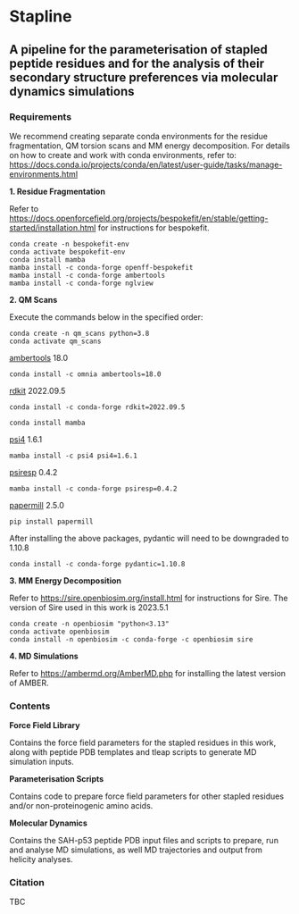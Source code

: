 # Stapline

## A pipeline for the parameterisation of stapled peptide residues and for the analysis of their secondary structure preferences via molecular dynamics simulations

### Requirements

We recommend creating separate conda environments for the residue fragmentation, QM torsion scans and MM energy decomposition. For details on how to create and work with conda environments, refer to: https://docs.conda.io/projects/conda/en/latest/user-guide/tasks/manage-environments.html

**1. Residue Fragmentation**

Refer to https://docs.openforcefield.org/projects/bespokefit/en/stable/getting-started/installation.html for instructions for bespokefit.

```
conda create -n bespokefit-env
conda activate bespokefit-env
conda install mamba
mamba install -c conda-forge openff-bespokefit
mamba install -c conda-forge ambertools
mamba install -c conda-forge nglview
```

**2. QM Scans**

Execute the commands below in the specified order:

```
conda create -n qm_scans python=3.8
conda activate qm_scans
```

[ambertools](https://ambermd.org/GetAmber.php#ambertools) 18.0 

``conda install -c omnia ambertools=18.0``

[rdkit](https://github.com/rdkit/rdkit) 2022.09.5 

``conda install -c conda-forge rdkit=2022.09.5``

``conda install mamba``

[psi4](https://github.com/psi4/psi4) 1.6.1 

``mamba install -c psi4 psi4=1.6.1``

[psiresp](https://github.com/lilyminium/psiresp) 0.4.2 

``mamba install -c conda-forge psiresp=0.4.2``

[papermill](https://github.com/nteract/papermill) 2.5.0

``pip install papermill``

After installing the above packages, pydantic will need to be downgraded to 1.10.8

``conda install -c conda-forge pydantic=1.10.8``

**3. MM Energy Decomposition**

Refer to https://sire.openbiosim.org/install.html for instructions for Sire. The version of Sire used in this work is 2023.5.1

```
conda create -n openbiosim "python<3.13"
conda activate openbiosim
conda install -n openbiosim -c conda-forge -c openbiosim sire
```

**4. MD Simulations**

Refer to https://ambermd.org/AmberMD.php for installing the latest version of AMBER.

### Contents

**Force Field Library**

Contains the force field parameters for the stapled residues in this work, along with peptide PDB templates and tleap scripts to generate MD simulation inputs.

**Parameterisation Scripts**

Contains code to prepare force field parameters for other stapled residues and/or non-proteinogenic amino acids.

**Molecular Dynamics**

Contains the SAH-p53 peptide PDB input files and scripts to prepare, run and analyse MD simulations, as well MD trajectories and output from helicity analyses.


### Citation

TBC